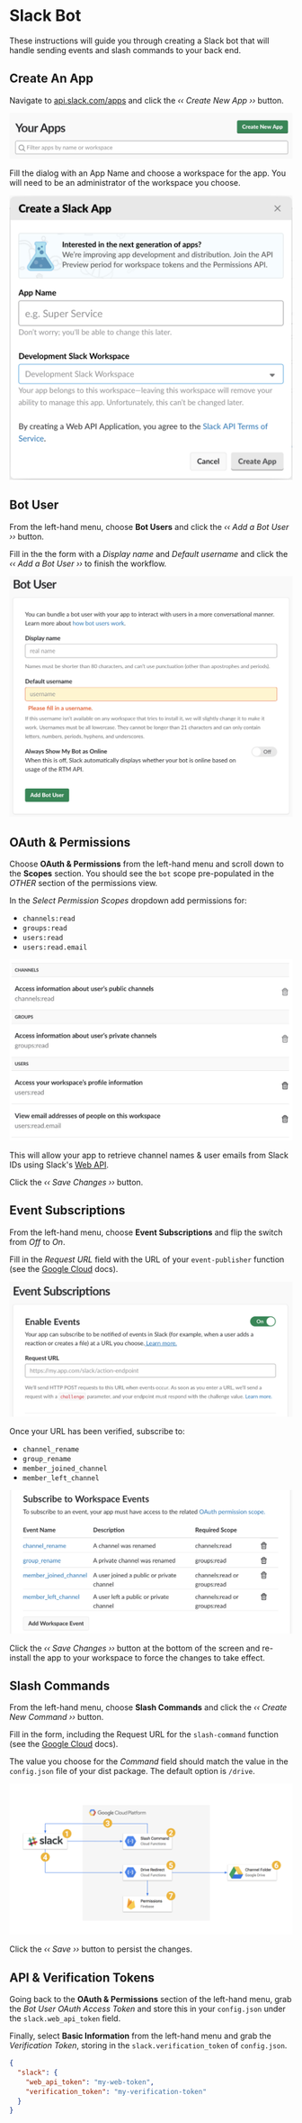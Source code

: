 # Slack Bot

These instructions will guide you through creating a Slack bot that will handle sending events and slash commands to your back end.

## Create An App

Navigate to [api.slack.com/apps](https://api.slack.com/apps) and click the _‹‹ Create New App ››_ button.

![create app](./images/create-app.png)

Fill the dialog with an App Name and choose a workspace for the app. You will need to be an administrator of the workspace you choose.

![create app dialog](./images/create-app-dialog.png)

## Bot User

From the left-hand menu, choose **Bot Users** and click the _‹‹ Add a Bot User ››_ button.

Fill in the the form with a _Display name_ and _Default username_ and click the _‹‹ Add a Bot User ››_ to finish the workflow.

![bot user](./images/bot-user.png)

## OAuth & Permissions

Choose **OAuth & Permissions** from the left-hand menu and scroll down to the **Scopes** section. You should see the `bot` scope pre-populated in the _OTHER_ section of the permissions view.

In the _Select Permission Scopes_ dropdown add permissions for:

- `channels:read`
- `groups:read`
- `users:read`
- `users:read.email`

![permissions](./images/permissions.png)

This will allow your app to retrieve channel names & user emails from Slack IDs using Slack's [Web API](https://api.slack.com/web).

Click the _‹‹ Save Changes ››_ button.

## Event Subscriptions

From the left-hand menu, choose **Event Subscriptions** and flip the switch from _Off_ to *On*.

Fill in the _Request URL_ field with the URL of your `event-publisher` function (see the [Google Cloud](./cloud.md#event-publisher) docs).

![event url](./images/event-url.png)

Once your URL has been verified, subscribe to:

- `channel_rename`
- `group_rename`
- `member_joined_channel`
- `member_left_channel`

![workspace events](./images/event-subscriptions.png)

Click the _‹‹ Save Changes ››_ button at the bottom of the screen and re-install the app to your workspace to force the changes to take effect.

## Slash Commands

From the left-hand menu, choose **Slash Commands** and click the _‹‹ Create New Command ››_ button.

Fill in the form, including the Request URL for the `slash-command` function (see the [Google Cloud](./cloud.md#slash-command) docs).

The value you choose for the _Command_ field should match the value in the `config.json` file of your dist package. The default option is `/drive`.

![slash command](./images/slash-command.png)

Click the _‹‹ Save ››_ button to persist the changes.

## API & Verification Tokens

Going back to the **OAuth & Permissions** section of the left-hand menu, grab the _Bot User OAuth Access Token_ and store this in your `config.json` under the `slack.web_api_token` field.

Finally, select **Basic Information** from the left-hand menu and grab the _Verification Token_, storing in the `slack.verification_token` of `config.json`.

```json
{
  "slack": {
    "web_api_token": "my-web-token",
    "verification_token": "my-verification-token"
  }
}
```

